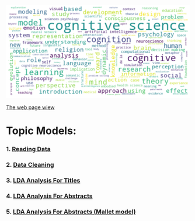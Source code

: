 
![Title Word Cloud](image/title_word_clod.png)

[The web page wiew](https://haghbinh.github.io/Topic-Models/)


# Topic Models:


### 1. [Reading Data](https://haghbinh.github.io/Topic-Models/html/Reading_data.html) 
### 2. [Data Cleaning](https://haghbinh.github.io/Topic-Models/html/Data%20Cleaning.html) 
### 3. [LDA Analysis For Titles](https://haghbinh.github.io/Topic-Models/html/Title_LDA.html) 
### 4. [LDA Analysis For Abstracts](https://haghbinh.github.io/Topic-Models/html/Abstract_LDA.html) 
### 5. [LDA Analysis For Abstracts (Mallet model)](https://haghbinh.github.io/Topic-Models/html/Abstract_LDA-mallet.html) 

```
